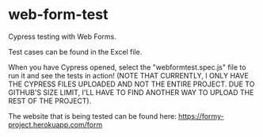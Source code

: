 # web-form-test
Cypress testing with Web Forms.

Test cases can be found in the Excel file.

When you have Cypress opened, select the "webformtest.spec.js" file to run it and see the tests in action! (NOTE THAT CURRENTLY, I ONLY HAVE THE CYPRESS FILES UPLOADED AND NOT THE ENTIRE PROJECT. DUE TO GITHUB'S SIZE LIMIT, I'LL HAVE TO FIND ANOTHER WAY TO UPLOAD THE REST OF THE PROJECT).

The website that is being tested can be found here: https://formy-project.herokuapp.com/form
